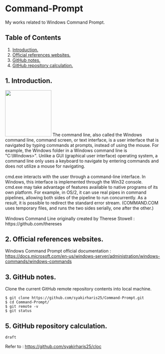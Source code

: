 # Command-Prompt
My works related to Windows Command Prompt.

## Table of Contents
1. [Introduction.](#introduction)
2. [Official references websites.](#references)
3. [GitHub notes.](#github)
4. [GitHub repository calculation.](#calculation)

<a name="introduction"></a>
## 1. Introduction.
<img src="webassembly.png" height="150"> 
The command line, also called the Windows command line, command screen, or text interface, is a user interface that is navigated by typing commands at prompts, instead of using the mouse. For example, the Windows folder in a Windows command line is "C:\Windows>". Unlike a GUI (graphical user interface) operating system, a command line only uses a keyboard to navigate by entering commands and does not utilize a mouse for navigating.
<br /><br />
cmd.exe interacts with the user through a command-line interface. In Windows, this interface is implemented through the Win32 console. cmd.exe may take advantage of features available to native programs of its own platform. For example, in OS/2, it can use real pipes in command pipelines, allowing both sides of the pipeline to run concurrently. As a result, it is possible to redirect the standard error stream. (COMMAND.COM uses temporary files, and runs the two sides serially, one after the other.)
<br /><br />
Windows Command Line originally created by Therese Stowell : https://github.com/thereses <br />

<a name="references"></a>
## 2. Official references websites. 
Windows Command Prompt official documentation : https://docs.microsoft.com/en-us/windows-server/administration/windows-commands/windows-commands <br />

<a name="github"></a>
## 3. GitHub notes.
Clone the current GitHub remote repository contents into local machine.
```
$ git clone https://github.com/syakirharis25/Command-Prompt.git
$ cd Command-Prompt/
$ git remote -v
$ git status
```

<a name="calculation"></a>
## 5. GitHub repository calculation.
```
draft
```
Refer to : https://github.com/syakirharis25/cloc
